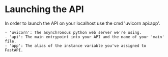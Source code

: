 # Launching the API
In order to launch the API on your localhost use the cmd 'uvicorn api:app'. 

    - 'uvicorn': The asynchronous python web server we're using.
    - 'api': The main entrypoint into your API and the name of your 'main' file.
    - 'app': The alias of the instance variable you've assigned to FastAPI.